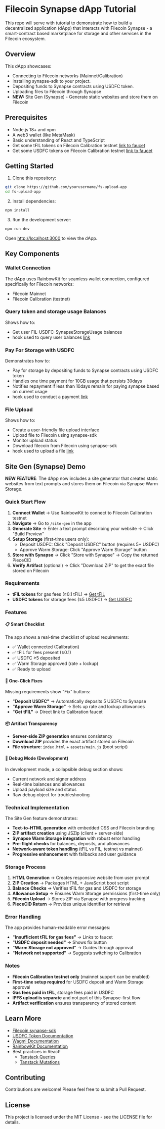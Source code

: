 # Filecoin Synapse dApp Tutorial

This repo will serve with tutorial to demonstrate how to build a decentralized application (dApp) that interacts with Filecoin Synapse - a smart-contract based marketplace for storage and other services in the Filecoin ecosystem.

## Overview

This dApp showcases:
- Connecting to Filecoin networks (Mainnet/Calibration)
- Installing synapse-sdk to your project.
- Depositing funds to Synapse contracts using USDFC token.
- Uploading files to Filecoin through Synapse
- **NEW:** Site Gen (Synapse) - Generate static websites and store them on Filecoin

## Prerequisites

- Node.js 18+ and npm
- A web3 wallet (like MetaMask)
- Basic understanding of React and TypeScript
- Get some tFIL tokens on Filecoin Calibration testnet [link to faucet](https://faucet.calibnet.chainsafe-fil.io/funds.html)
- Get some USDFC tokens on Filecoin Calibration testnet [link to faucet](https://forest-explorer.chainsafe.dev/faucet/calibnet_usdfc)

## Getting Started

1. Clone this repository:
```bash
git clone https://github.com/yourusername/fs-upload-app
cd fs-upload-app
```

2. Install dependencies:
```bash
npm install
```

3. Run the development server:
```bash
npm run dev
```

Open [http://localhost:3000](http://localhost:3000) to view the dApp.

## Key Components

### Wallet Connection
The dApp uses RainbowKit for seamless wallet connection, configured specifically for Filecoin networks:
- Filecoin Mainnet
- Filecoin Calibration (testnet)

### Query token and storage usage Balances
Shows how to:
- Get user FIL-USDFC-SynapseStorageUsage balances
- hook used to query user balances [link](https://github.com/FIL-Builders/fs-upload-dapp/blob/main/hooks/useBalances.ts)

### Pay For Storage with USDFC
Demonstrates how to:
- Pay for storage by depositing funds to Synapse contracts using USDFC token
- Handles one time payment for 10GB usage that persists 30days
- Notifies repayment if less than 10days remain for paying synapse based on current usage
- hook used to conduct a payment [link](https://github.com/FIL-Builders/fs-upload-dapp/blob/main/hooks/usePayment.ts)

### File Upload
Shows how to:
- Create a user-friendly file upload interface
- Upload file to Filecoin using synapse-sdk
- Monitor upload status
- Download filecoin from Filecoin using synapse-sdk
- hook used to upload a file [link](https://github.com/FIL-Builders/fs-upload-dapp/blob/main/hooks/useFileUpload.ts)

## Site Gen (Synapse) Demo

**NEW FEATURE**: The dApp now includes a site generator that creates static websites from text prompts and stores them on Filecoin via Synapse Warm Storage.

### Quick Start Flow

1. **Connect Wallet** → Use RainbowKit to connect to Filecoin Calibration testnet
2. **Navigate** → Go to `/site-gen` in the app
3. **Generate Site** → Enter a text prompt describing your website → Click "Build Preview"
4. **Setup Storage** (first-time users only):
   - Deposit USDFC: Click "Deposit USDFC" button (requires 5+ USDFC)
   - Approve Warm Storage: Click "Approve Warm Storage" button
5. **Store with Synapse** → Click "Store with Synapse" → Copy the returned PieceCID
6. **Verify Artifact** (optional) → Click "Download ZIP" to get the exact file stored on Filecoin

### Requirements

- **tFIL tokens** for gas fees (≥0.1 tFIL) → [Get tFIL](https://faucet.calibnet.chainsafe-fil.io/funds.html)
- **USDFC tokens** for storage fees (≥5 USDFC) → [Get USDFC](https://forest-explorer.chainsafe.dev/faucet/calibnet_usdfc)

### Features

#### 📋 Smart Checklist
The app shows a real-time checklist of upload requirements:
- ✅ Wallet connected (Calibration)
- ✅ tFIL for fees present (≥0.1)
- ✅ USDFC ≥5 deposited
- ✅ Warm Storage approved (rate + lockup)
- ✅ Ready to upload

#### 🔧 One-Click Fixes
Missing requirements show "Fix" buttons:
- **"Deposit USDFC"** → Automatically deposits 5 USDFC to Synapse
- **"Approve Warm Storage"** → Sets up rate and lockup allowances
- **"Get tFIL"** → Direct link to Calibration faucet

#### 📦 Artifact Transparency
- **Server-side ZIP generation** ensures consistency
- **Download ZIP** provides the exact artifact stored on Filecoin
- **File structure**: `index.html` + `assets/main.js` (boot script)

#### 🐛 Debug Mode (Development)
In development mode, a collapsible debug section shows:
- Current network and signer address
- Real-time balances and allowances
- Upload payload size and status
- Raw debug object for troubleshooting

### Technical Implementation

The Site Gen feature demonstrates:
- **Text-to-HTML generation** with embedded CSS and Filecoin branding
- **ZIP artifact creation** using JSZip (client + server-side)
- **Synapse Warm Storage integration** with robust error handling
- **Pre-flight checks** for balances, deposits, and allowances
- **Network-aware token handling** (tFIL vs FIL, testnet vs mainnet)
- **Progressive enhancement** with fallbacks and user guidance

### Storage Process

1. **HTML Generation** → Creates responsive website from user prompt
2. **ZIP Creation** → Packages HTML + JavaScript boot script
3. **Balance Checks** → Verifies tFIL for gas and USDFC for storage
4. **Allowance Setup** → Ensures Warm Storage permissions (first-time only)
5. **Filecoin Upload** → Stores ZIP via Synapse with progress tracking
6. **PieceCID Return** → Provides unique identifier for retrieval

### Error Handling

The app provides human-readable error messages:
- **"Insufficient tFIL for gas fees"** → Links to faucet
- **"USDFC deposit needed"** → Shows fix button
- **"Warm Storage not approved"** → Guides through approval
- **"Network not supported"** → Suggests switching to Calibration

### Notes

- **Filecoin Calibration testnet only** (mainnet support can be enabled)
- **First-time setup required** for USDFC deposit and Warm Storage approval
- **Gas fees paid in tFIL**, storage fees paid in USDFC
- **IPFS upload is separate** and not part of this Synapse-first flow
- **Artifact verification** ensures transparency of stored content

## Learn More

- [Filecoin synapse-sdk](https://github.com/FilOzone/synapse-sdk)
- [USDFC Token Documentation](https://docs.secured.finance/usdfc-stablecoin/getting-started)
- [Wagmi Documentation](https://wagmi.sh)
- [RainbowKit Documentation](https://www.rainbowkit.com)
- Best practices in React!
  - [Tanstack Queries](https://tanstack.com/query/latest/docs/framework/react/guides/queries)
  - [Tanstack Mutations](https://tanstack.com/query/latest/docs/framework/react/guides/mutations)

## Contributing

Contributions are welcome! Please feel free to submit a Pull Request.

## License

This project is licensed under the MIT License - see the LICENSE file for details.

